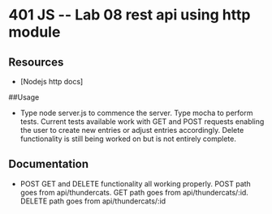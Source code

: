 401 JS --  Lab 08 rest api using http module
===

## Resources  
* [Nodejs http docs]

##Usage
* Type node server.js to commence the server. Type mocha to perform tests. Current tests available work with GET and POST requests enabling the user to create new entries or adjust entries accordingly. Delete functionality is still being worked on but is not entirely complete.

##  Documentation  

* POST GET and DELETE functionality all working properly. POST path goes from api/thundercats. GET path goes from api/thundercats/:id. DELETE path goes from api/thundercats/:id
